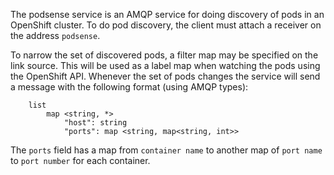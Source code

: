 The podsense service is an AMQP service for doing discovery of pods in an OpenShift cluster. To
do pod discovery, the client must attach a receiver on the address `podsense`.

To narrow the set of discovered pods, a filter map may be specified on the link source. This will be
used as a label map when watching the pods using the OpenShift API. Whenever the
set of pods changes the service will send a message with the following format (using AMQP types):

```
    list
        map <string, *>
            "host": string
            "ports": map <string, map<string, int>>
```

The `ports` field has a map from `container name` to another map of `port name` to `port number` for each container.
